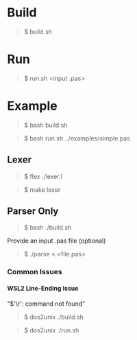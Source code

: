 # Build

>$ build.sh

# Run

>$ run.sh <input .pas>

# Example

>$ bash build.sh

>$ bash run.sh ../examples/simple.pas

## Lexer

>$ flex ./lexer.l

>$ make lexer

## Parser Only

>$ bash ./build.sh

Provide an input .pas file (optional)

>$ ./parse < <file.pas>

### Common Issues

#### WSL2 Line-Ending Issue

"$'\r': command not found"

>$ dos2unix ./build.sh

>$ dos2unix ./run.sh
